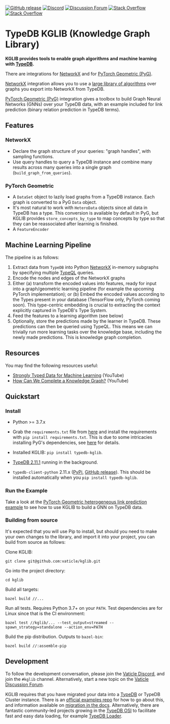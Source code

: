 [![GitHub release](https://img.shields.io/github/release/vaticle/kglib.svg)](https://github.com/vaticle/typedb/releases/latest)
[![Discord](https://img.shields.io/discord/665254494820368395?color=7389D8&label=chat&logo=discord&logoColor=ffffff)](https://vaticle.com/discord)
[![Discussion Forum](https://img.shields.io/discourse/https/forum.vaticle.com/topics.svg)](https://forum.vaticle.com)
[![Stack Overflow](https://img.shields.io/badge/stackoverflow-typedb-796de3.svg)](https://stackoverflow.com/questions/tagged/typedb)
[![Stack Overflow](https://img.shields.io/badge/stackoverflow-typeql-3dce8c.svg)](https://stackoverflow.com/questions/tagged/typeql)

# TypeDB KGLIB (Knowledge Graph Library)

**KGLIB provides tools to enable graph algorithms and machine learning with [TypeDB](https://github.com/vaticle/typedb).**

There are integrations for [NetworkX](https://networkx.org) and for [PyTorch Geometric (PyG)](https://github.com/pyg-team/pytorch_geometric).

[NetworkX](https://networkx.org) integration allows you to use a [large library of algorithms](https://networkx.org/documentation/stable/reference/algorithms/index.html) over graphs you export into NetworkX from TypeDB.

[PyTorch Geometric (PyG)](https://github.com/pyg-team/pytorch_geometric) integration gives a toolbox to build Graph Neural Networks (GNNs) over your TypeDB data, with an example included for link prediction (binary relation prediction in TypeDB terms).

## Features

### NetworkX
- Declare the graph structure of your queries: "graph handles", with sampling functions.
- Use query handles to query a TypeDB instance and combine many results across many queries into a single graph (`build_graph_from_queries`).
### PyTorch Geometric
- A `DataSet` object to lazily load graphs from a TypeDB instance. Each graph is converted to a PyG `Data` object.
- It's most natural to work with `HeteroData` objects since all data in TypeDB has a type. This conversion is available by default in PyG, but KGLIB provides `store_concepts_by_type` to map concepts by type so that they can be reassociated after learning is finished.
- A `FeatureEncoder`
<!-- TODO List more features -->

## Machine Learning Pipeline

The pipeline is as follows:
1. Extract data from `TypeDB` into Python [NetworkX](https://networkx.org) in-memory subgraphs by specifying multiple [TypeQL](https://github.com/vaticle/typeql) queries.
2. Encode the nodes and edges of the NetworkX graphs
3. Either (a) transform the encoded values into features, ready for input into a graph/geometric learning pipeline (for example the upcoming PyTorch implementation); or (b) Embed the encoded values according to the Types present in your database (TensorFlow only, PyTorch coming soon). This type-centric embedding is crucial to extracting the context explicitly captured in TypeDB's Type System. 
4. Feed the features to a learning algorithm (see below)
5. Optionally, store the predictions made by the learner in TypeDB. These predictions can then be queried using TypeQL. This means we can trivially run more learning tasks over the knowledge base, including the newly made predictions. This is knowledge graph completion.

## Resources
You may find the following resources useful: 
- [Strongly Typed Data for Machine Learning](https://www.youtube.com/watch?v=qhUyurWMiSQ) (YouTube)
- [How Can We Complete a Knowledge Graph?](https://www.youtube.com/watch?v=nYDi1_UaFtU) (YouTube)

## Quickstart

### Install

- Python >= 3.7.x

- Grab the `requirements.txt` file from [here](requirements.txt) and install the requirements with `pip install requirements.txt`. This is due to some intricacies installing PyG's dependencies, see [here](https://github.com/pyg-team/pytorch_geometric/issues/861) for details.

- Installed KGLIB: `pip install typedb-kglib`. 

- [TypeDB 2.11.1](https://github.com/vaticle/typedb/releases) running in the background.

- `typedb-client-python` 2.11.x ([PyPi](https://pypi.org/project/typedb-client/), [GitHub release](https://github.com/vaticle/typedb-client-python/releases)). This should be installed automatically when you `pip install typedb-kglib`.

### Run the Example

Take a look at the [PyTorch Geometric heterogeneous link prediction example](kglib/examples/diagnosis) to see how to use KGLIB to build a GNN on TypeDB data.

### Building from source

It's expected that you will use Pip to install, but should you need to make your own changes to the library, and import it into your project, you can build from source as follows:

Clone KGLIB:

```
git clone git@github.com:vaticle/kglib.git
```

Go into the project directory:

```
cd kglib
```

Build all targets:

```
bazel build //...
```

Run all tests. Requires Python 3.7+ on your `PATH`. Test dependencies are for Linux since that is the CI environment: 

```
bazel test //kglib/... --test_output=streamed --spawn_strategy=standalone --action_env=PATH
```

Build the pip distribution. Outputs to `bazel-bin`:

```
bazel build //:assemble-pip
```

## Development

To follow the development conversation, please join the [Vaticle Discord](https://discord.com/invite/vaticle), and join the `#kglib` channel. Alternatively, start a new topic on the [Vaticle Discussion Forum](https://forum.vaticle.com).

KGLIB requires that you have migrated your data into a [TypeDB](https://github.com/vaticle/typedb) or TypeDB Cluster instance. There is an [official examples repo](https://github.com/vaticle/examples) for how to go about this, and information available on [migration in the docs](https://docs.vaticle.com/docs/examples/phone-calls-migration-python). Alternatively, there are fantastic community-led projects growing in the [TypeDB OSI](https://typedb.org) to facilitate fast and easy data loading, for example [TypeDB Loader](https://github.com/typedb-osi/typedb-loader).
